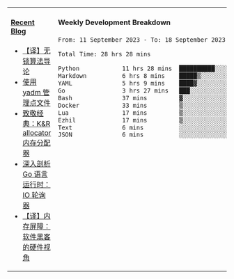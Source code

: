 <table width="960px">
<tr>
<td valign="top" width="50%">

#### <a href="https://www.kongjun18.me" target="_blank">Recent Blog</a>

<!-- BLOG-POST-LIST:START -->
- [【译】无锁算法导论](https://kongjun18.github.io/posts/2023/07/14/)
- [使用 yadm 管理点文件](https://kongjun18.github.io/posts/2023/04/07/)
- [致敬经典：K&amp;R allocator 内存分配器](https://kongjun18.github.io/posts/2022/12/12/)
- [深入剖析 Go 语言运行时：IO 轮询器](https://kongjun18.github.io/posts/2022/11/21/)
- [【译】内存屏障：软件黑客的硬件视角](https://kongjun18.github.io/posts/2022/11/03/)
<!-- BLOG-POST-LIST:END -->

</td>
<td valign="top" width="50%">

#### Weekly Development Breakdown

<!--START_SECTION:waka-->

```txt
From: 11 September 2023 - To: 18 September 2023

Total Time: 28 hrs 28 mins

Python            11 hrs 28 mins  ██████████░░░░░░░░░░░░░░░   40.29 %
Markdown          6 hrs 8 mins    █████▒░░░░░░░░░░░░░░░░░░░   21.58 %
YAML              5 hrs 9 mins    ████▓░░░░░░░░░░░░░░░░░░░░   18.12 %
Go                3 hrs 27 mins   ███░░░░░░░░░░░░░░░░░░░░░░   12.13 %
Bash              37 mins         ▓░░░░░░░░░░░░░░░░░░░░░░░░   02.21 %
Docker            33 mins         ▒░░░░░░░░░░░░░░░░░░░░░░░░   01.97 %
Lua               17 mins         ▒░░░░░░░░░░░░░░░░░░░░░░░░   01.04 %
Ezhil             17 mins         ▒░░░░░░░░░░░░░░░░░░░░░░░░   01.01 %
Text              6 mins          ░░░░░░░░░░░░░░░░░░░░░░░░░   00.40 %
JSON              6 mins          ░░░░░░░░░░░░░░░░░░░░░░░░░   00.38 %
```

<!--END_SECTION:waka-->
</td>
</tr>

</table>
